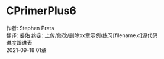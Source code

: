 # CPrimerPlus6  
作者: Stephen Prata  
翻译: 姜佑 
约定: 上传/修改/删除xx章示例/练习[filename.c]源代码  
进度跟进表  
2021-09-18  01章  

